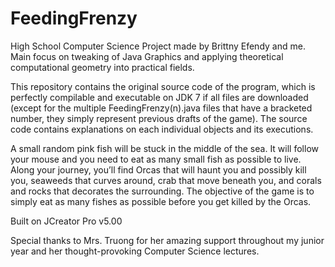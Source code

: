# FeedingFrenzy
High School Computer Science Project made by Brittny Efendy and me. Main focus on tweaking of Java Graphics and applying theoretical computational geometry into practical fields.

This repository contains the original source code of the program, which is perfectly compilable and executable on JDK 7 if all files are downloaded (except for the multiple FeedingFrenzy(n).java files that have a bracketed number, they simply represent previous drafts of the game).
The source code contains explanations on each individual objects and its executions.

A small random pink fish will be stuck in the middle of the sea. It will follow your mouse and you need to eat as many small fish as possible to live.
Along your journey, you’ll find Orcas that will haunt you and possibly kill you, seaweeds that curves around, crab that move beneath you, and corals and rocks that decorates the surrounding.
The objective of the game is to simply eat as many fishes as possible before you get killed by the Orcas.

Built on JCreator Pro v5.00

Special thanks to Mrs. Truong for her amazing support throughout my junior year and her thought-provoking Computer Science lectures.
